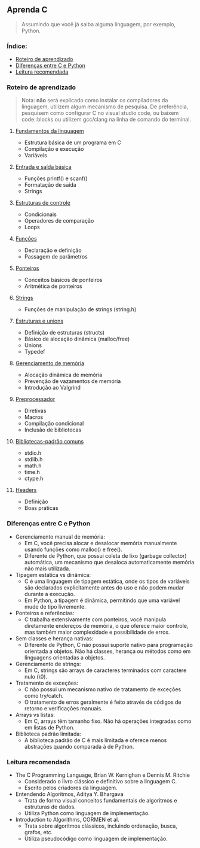 ## Aprenda C
> Assumindo que você já saiba alguma linguagem, por exemplo, Python.

### Índice:

- [Roteiro de aprendizado](#roteiro-de-aprendizado)
- [Diferenças entre C e Python](#diferencas-entre-c-e-python)
- [Leitura recomendada](#leitura-recomendada)

### Roteiro de aprendizado
> Nota: **não** será explicado como instalar os compiladores da linguagem, utilizem algum mecanismo de pesquisa. De preferência, pesquisem como configurar C no visual studio code, ou baixem code::blocks ou utilizem gcc/clang na linha de comando do terminal.

1. [Fundamentos da linguagem](./src/basico/basico.md)
   - Estrutura básica de um programa em C
   - Compilação e execução
   - Variáveis

2. [Entrada e saída básica](./src/io/io.md)
   - Funções printf() e scanf()
   - Formatação de saída
   - Strings

3. [Estruturas de controle](./src/control/control.md)
   - Condicionais
   - Operadores de comparação
   - Loops

4. [Funções](./src/funcoes/funcoes.md)
   - Declaração e definição
   - Passagem de parâmetros

5. [Ponteiros](./src/ponteiros/ponteiros.md)
   - Conceitos básicos de ponteiros
   - Aritmética de ponteiros

6. [Strings](./src/strings/strings.md)
   - Funções de manipulação de strings (string.h)

7. [Estruturas e unions](./src/structs/structs.md)
   - Definição de estruturas (structs)
   - Básico de alocação dinâmica (malloc/free)
   - Unions
   - Typedef

8. [Gerenciamento de memória](./src/memoria/memoria.md)
   - Alocação dinâmica de memória
   - Prevenção de vazamentos de memória
   - Introdução ao Valgrind

9. [Preprocessador](./src/preprocess/preprocess.md)
    - Diretivas
    - Macros
    - Compilação condicional
    - Inclusão de bibliotecas

10. [Bibliotecas-padrão comuns](./src/libs/libs.md)
    - stdio.h
    - stdlib.h
    - math.h
    - time.h
    - ctype.h

11. [Headers](./src/headers/headers.md)
    - Definição
    - Boas práticas

### Diferenças entre C e Python

- Gerenciamento manual de memória:
    - Em C, você precisa alocar e desalocar memória manualmente usando funções como malloc() e free().
    - Diferente de Python, que possui coleta de lixo (garbage collector) automática, um mecanismo que desaloca automaticamente memória não mais utilizada.
- Tipagem estática vs dinâmica:
    - C é uma linguagem de tipagem estática, onde os tipos de variáveis são declarados explicitamente antes do uso e não podem mudar durante a execução.
    - Em Python, a tipagem é dinâmica, permitindo que uma variável mude de tipo livremente.
- Ponteiros e referências:
    - C trabalha extensivamente com ponteiros, você manipula diretamente endereços de memória, o que oferece maior controle, mas também maior complexidade e possibilidade de erros.
- Sem classes e herança nativas:
    - Diferente de Python, C não possui suporte nativo para programação orientada a objetos. Não há classes, herança ou métodos como em linguagens orientadas a objetos.
- Gerenciamento de strings:
    - Em C, strings são arrays de caracteres terminados com caractere nulo (\0).
- Tratamento de exceções:
    - C não possui um mecanismo nativo de tratamento de exceções como try/catch.
    - O tratamento de erros geralmente é feito através de códigos de retorno e verificações manuais.
- Arrays vs listas:
    - Em C, arrays têm tamanho fixo. Não há operações integradas como em listas de Python.
- Biblioteca padrão limitada:
    - A biblioteca padrão de C é mais limitada e oferece menos abstrações quando comparada à de Python.

### Leitura recomendada

- The C Programming Language, Brian W. Kernighan e Dennis M. Ritchie
    - Considerado o livro clássico e definitivo sobre a linguagem C.
    - Escrito pelos criadores da linguagem.
- Entendendo Algoritmos, Aditya Y. Bhargava
    - Trata de forma visual conceitos fundamentais de algoritmos e estruturas de dados.
    - Utiliza Python como linguagem de implementação.
- Introduction to Algorithms, CORMEN et al.
    - Trata sobre algoritmos clássicos, incluindo ordenação, busca, grafos, etc.
    - Utiliza pseudocódigo como linguagem de implementação.
